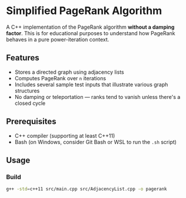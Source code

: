# Simplified PageRank Algorithm

A C++ implementation of the PageRank algorithm **without a damping factor**. This is for educational purposes to understand how PageRank behaves in a pure power-iteration context.

## Features
- Stores a directed graph using adjacency lists
- Computes PageRank over `n` iterations
- Includes several sample test inputs that illustrate various graph structures
- No damping or teleportation — ranks tend to vanish unless there's a closed cycle

## Prerequisites
- C++ compiler (supporting at least C++11)
- Bash (on Windows, consider Git Bash or WSL to run the `.sh` script)

## Usage

### Build
```bash
g++ -std=c++11 src/main.cpp src/AdjacencyList.cpp -o pagerank
